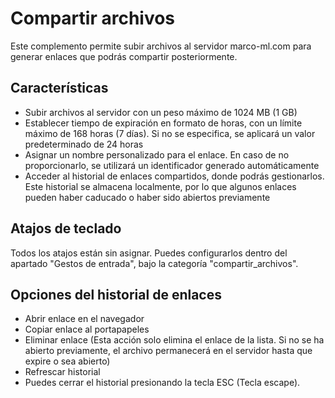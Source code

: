 # Compartir archivos

Este complemento permite subir archivos al servidor marco-ml.com para generar enlaces que podrás compartir posteriormente.

## Características

- Subir archivos al servidor con un peso máximo de 1024 MB (1 GB)
- Establecer tiempo de expiración en formato de horas, con un límite máximo de 168 horas (7 días). Si no se especifica, se aplicará un valor predeterminado de 24 horas
- Asignar un nombre personalizado para el enlace. En caso de no proporcionarlo, se utilizará un identificador generado automáticamente
- Acceder al historial de enlaces compartidos, donde podrás gestionarlos. Este historial se almacena localmente, por lo que algunos enlaces pueden haber caducado o haber sido abiertos previamente

## Atajos de teclado

Todos los atajos están sin asignar. Puedes configurarlos dentro del apartado "Gestos de entrada", bajo la categoría "compartir_archivos".

## Opciones del historial de enlaces

- Abrir enlace en el navegador
- Copiar enlace al portapapeles
- Eliminar enlace (Esta acción solo elimina el enlace de la lista. Si no se ha abierto previamente, el archivo permanecerá en el servidor hasta que expire o sea abierto)
- Refrescar historial
- Puedes cerrar el historial presionando la tecla ESC (Tecla escape).